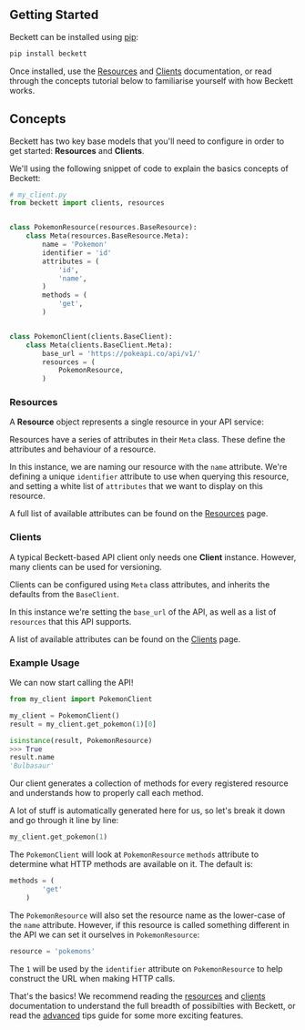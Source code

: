 Getting Started
---------------

Beckett can be installed using [pip](https://pypi.python.org/pypi/pip/):

```bash
pip install beckett
```

Once installed, use the [Resources][resources] and [Clients][clients] documentation, or read through the concepts tutorial below to familiarise yourself with how Beckett works.

Concepts
--------

Beckett has two key base models that you'll need to configure in order to get started: **Resources** and **Clients**.

We'll using the following snippet of code to explain the basics concepts of Beckett:

```python
# my_client.py
from beckett import clients, resources


class PokemonResource(resources.BaseResource):
    class Meta(resources.BaseResource.Meta):
        name = 'Pokemon'
        identifier = 'id'
        attributes = (
            'id',
            'name',
        )
        methods = (
            'get',
        )


class PokemonClient(clients.BaseClient):
    class Meta(clients.BaseClient.Meta):
        base_url = 'https://pokeapi.co/api/v1/'
        resources = (
            PokemonResource,
        )
```

### Resources

A **Resource** object represents a single resource in your API service:

Resources have a series of attributes in their `Meta` class. These define the attributes and behaviour of a resource.

In this instance, we are naming our resource with the `name` attribute. We're defining a unique `identifier`
attribute to use when querying this resource, and setting a white list of `attributes` that we want to display on this resource.

A full list of available attributes can be found on the [Resources][resources] page.

### Clients

A typical Beckett-based API client only needs one **Client** instance. However, many clients can be used for versioning.

Clients can be configured using `Meta` class attributes, and inherits the defaults from the `BaseClient`.

In this instance we're setting the `base_url` of the API, as well as a list of `resources` that this API supports.

A list of available attributes can be found on the [Clients](/clients) page.

### Example Usage

We can now start calling the API!

```python
from my_client import PokemonClient

my_client = PokemonClient()
result = my_client.get_pokemon(1)[0]

isinstance(result, PokemonResource)
>>> True
result.name
'Bulbasaur'
```

Our client generates a collection of methods for every registered resource and understands how to properly call each method.

A lot of stuff is automatically generated here for us, so let's break it down and go through it line by line:

```python
my_client.get_pokemon(1)
```

The `PokemonClient` will look at `PokemonResource` `methods` attribute to determine what HTTP methods are available on it. The default is:

```python
methods = (
        'get'
    )
```

The `PokemonResource` will also set the resource name as the lower-case of the `name` attribute. However, if this resource is called something different in the API we can set it ourselves in `PokemonResource`:

```python
resource = 'pokemons'
```

The `1` will be used by the `identifier` attribute on `PokemonResource` to help construct the URL when making HTTP calls.


That's the basics! We recommend reading the [resources][resources] and [clients][clients] documentation to understand the full breadth of possibilties with Beckett, or read the [advanced][advanced] tips guide for some more exciting features.

[resources]: /resources
[clients]: /clients
[advanced]: /advanced
